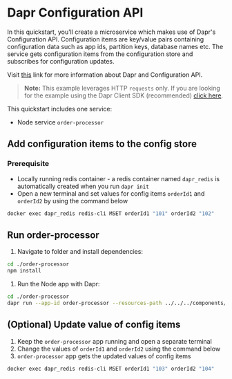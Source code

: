 # Dapr Configuration API

In this quickstart, you'll create a microservice which makes use of Dapr's Configuration API. Configuration items are key/value pairs containing configuration data such as app ids, partition keys, database names etc. The service gets configuration items from the configuration store and subscribes for configuration updates.

Visit [this](https://docs.dapr.io/developing-applications/building-blocks/configuration/) link for more information about Dapr and Configuration API.

> **Note:** This example leverages HTTP `requests` only.  If you are looking for the example using the Dapr Client SDK (recommended) [click here](../sdk/).

This quickstart includes one service:

- Node service `order-processor`

## Add configuration items to the config store

### Prerequisite

- Locally running redis container - a redis container named `dapr_redis` is automatically created when you run `dapr init`
- Open a new terminal and set values for config items `orderId1` and `orderId2` by using the command below

<!-- STEP
name: Add configuration items
expected_stdout_lines:
  - 'OK'
-->

```bash
docker exec dapr_redis redis-cli MSET orderId1 "101" orderId2 "102"
```

<!-- END_STEP -->

## Run order-processor

1. Navigate to folder and install dependencies:

<!-- STEP
name: Install Node dependencies
-->

```bash
cd ./order-processor
npm install
```

<!-- END_STEP -->

1. Run the Node app with Dapr:

<!-- STEP
name: Run order-processor service
expected_stdout_lines:
  - "== APP == Configuration for orderId2: { orderId2: { value: '102' } }"
  - '== APP == App subscribed to config changes with subscription id:'
  - '== APP == App unsubscribed from config changes'
  - "Exited App successfully"
expected_stderr_lines:
output_match_mode: substring
match_order: none
sleep: 120
-->

```bash
cd ./order-processor
dapr run --app-id order-processor --resources-path ../../../components/ --app-port 6001 -- node index.js
```

<!-- END_STEP -->

## (Optional) Update value of config items

1. Keep the `order-processor` app running and open a separate terminal
2. Change the values of `orderId1` and `orderId2` using the command below
3. `order-processor` app gets the updated values of config items

<!-- STEP
name: Update config items
-->

```bash
docker exec dapr_redis redis-cli MSET orderId1 "103" orderId2 "104"
```

<!--END_STEP -->
